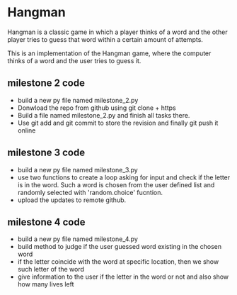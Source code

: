 # Hangman
Hangman is a classic game in which a player thinks of a word and the other player tries to guess that word within a certain amount of attempts.

This is an implementation of the Hangman game, where the computer thinks of a word and the user tries to guess it. 

## milestone 2 code 
- build a new py file named milestone_2.py
- Donwload the repo from github using git clone + https
- Build a file named milestone_2.py and finish all tasks there.
- Use git add and git commit to store the revision and finally git push it online

## milestone 3 code
- build a new py file named milestone_3.py
- use two functions to create a loop asking for input and check if the letter is in the word. Such a word is chosen from the user defined list and randomly selected with 'random.choice' fucntion.
- upload the updates to remote github.

## milestone 4 code
- build a new py file named milestone_4.py
- build method to judge if the user guessed word existing in the chosen word
- if the letter coincide with the word at specific location, then we show such letter of the word
- give information to the user if the letter in the word or not and also show how many lives left